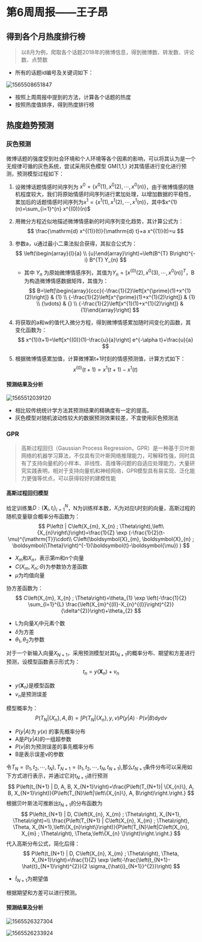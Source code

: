 # 第6周周报——王子昂 #

## 得到各个月热度排行榜 ##

> 以8月为例，爬取各个话题2018年的微博信息，得到微博数、转发数、评论数、点赞数

* 所有的话题id编号及关键词如下：

![1565508651847](周报-第6周-王子昂.assets/1565508651847.png)

* 按照上周周报中提到的方法，计算各个话题的热度
* 按照热度值排序，得到热度排行榜

## 热度趋势预测 ##

### 灰色预测 ###

微博话题的强度受到社会环境和个人环境等各个因素的影响，可以将其认为是一个无规律可循的灰色系统，尝试采用灰色模型 GM(1,1,) 对其情感进行变化进行预测，预测模型过程如下：

1. 设微博话题情感时间序列为 $x^{0}=\left\{x^{0}(1), x^{0}(2)\right.,\cdots, x^{0}(n) \}$，由于微博情感的随机程度较大，我们将原始情感时间序列进行累加处理，以增加数据的平稳性，累加后的话题情感时间序列为$x^{1}=\left\{x^{1}(1), x^{1}(2), \cdots, x^{1}(n)\right\}$，其中$x^{1}(n)=\sum_{i=1}^{n} x^{(0)}(n)$

2. 用微分方程近似地描述微博情感新的时间序列变化趋势，其计算公式为：
   $$
   \frac{\mathrm{d} x^{(1)}(t)}{\mathrm{d} t}+a x^{(1)}(t)=u
   $$

3. 参数a，u通过最小二乘法拟合获得，其拟合公式为：
   $$
   \left(\begin{array}{l}{a} \\ {u}\end{array}\right)=\left(B^{T} B\right)^{-i} B^{T} Y_{n}
   $$

   * 其中 $Y_n$ 为原始微博情感序列，其值为$Y_{n}=\left[x^{(0)}(2), x^{0}\right.(3), \cdots, x^{0}(n) ]^{T}$，B为构造微博情感数据矩阵，其值为：
     $$
     B=\left[\begin{array}{ccc}{-\frac{1}{2}\left[x^{\prime}(1)+x^{1}(2)\right]} & {1} \\ {-\frac{1}{2}\left[x^{\prime}(1)+x^{1}(2)\right]} & {1} \\ {\vdots} & {} \\ {-\frac{1}{2}\left[x^{1}(1)+x^{1}(2)\right]} & {1}\end{array}\right]
     $$

4. 将获取的a和w的值代入微分方程，得到微博情感累加随时间变化的函数，其变化函数为：
   $$
   x^{1}(t+1)=\left[x^{(0)}(1)-\frac{u}{a}\right] e^{-\alpha t}+\frac{u}{a}
   $$

5. 根据微博情感累加值，计算微博第t+1时刻的情感预测值，计算方式如下：
   $$
   x^{(0)}(t+1)=x^{1}(t+1)-x^{1}(t)
   $$

#### 预测结果及分析 ####

![1565512039120](周报-第6周-王子昂.assets/1565512039120.png)

* 相比较传统统计学方法其预测结果的精确度有一定的提高。
* 灰色模型对随机波动性较大的数据预测效果较差，不宜使用灰色预测法

### GPR ###

> 高斯过程回归（Gaussian Process Regression，GPR）是一种基于贝叶斯网络的机器学习算法，不仅具有贝叶斯网络推理能力，可解释性强，同时具有了支持向量机的小样本、非线性、高维等问题的自适应处理能力，大量研究实践表明，相对于支持向量机和神经网络，GPR模型具有易实现、泛化能力更强等优点，可以获得较好的建模性能

#### 高斯过程回归模型 ####

给定训练集$D :\left\{\boldsymbol{X}_{i}, t_{i}\right\}_{i=1}^{N}$，N为训练样本数，$X_i$为对应$t_i$时刻的向量，高斯过程的随机变量联合概率分布函数为：
$$
P\left(t | C\left(X_{m}, X_{n} ; \Theta\right),\left\{X_{n}\right\}\right)=\frac{1}{Z} \exp (-\frac{1}{2}(t-\mu)^{\mathrm{T}}\cdot\\ C\left(\boldsymbol{X}_{m}, \boldsymbol{X}_{n} ; \boldsymbol{\Theta}\right)^{-1}(\boldsymbol{t}-\boldsymbol{\mu}) )
$$

* $X_m$和$X_n$，表示第m和n个向量
* $C\left(X_{m}, X_{n} ; \Theta\right)$为参数协方差函数
* $\mu$为均值向量

协方差函数为：
$$
C\left(X_{m}, X_{n} ; \Theta\right)=\theta_{1} \exp \left(-\frac{1}{2} \sum_{l=1}^{L} \frac{\left(X_{m}^{(l)}-X_{n}^{(l)}\right)^{2}}{\delta^{2}}\right)+\theta_{2}
$$

* L为向量$X_i$中元素个数
* $\delta$为方差
* $\theta_1,\theta_2$为参数

对于一个新输入向量$X_{N+1}$，采用预测模型对其$t_{N+1}$的概率分布、期望和方差进行预测，设模型函数表示形式为：
$$
t_{n}=y\left(\boldsymbol{X}_{n}\right)+v_{n}
$$

* $y\left(\boldsymbol{X}_{n}\right)$是模型函数
* $v_n$是预测误差

模型概率为：
$$
P(T_{N}|\left\{X_{n}\}, A, B\right)=\int P\left(T_{N} |\left\{X_{n}\right\}, y, v\right) P(y | A)\cdot P(v | B) \mathrm{d} y \mathrm{d} v
$$

* $P(y|A)$为 $y(x)$ 的事先概率分布
* A是$P(y|A)$的一组超参数
* $P(v|B)$为预测误差的事先概率分布
* B是表示误差v的参数

令$T_{N}=\left(t_{1}, t_{2}, \cdots, t_{N}\right), T_{N+1}=\left(t_{1}, t_{2}, \cdots, t_{N}, t_{N+1}\right)$,那么$t_{N+1}$条件分布可以采用如下方式进行表示，并通过它对$t_{N+1}$进行预测
$$
P\left(t_{N+1} | D, A, B, X_{N+1}\right)=\frac{P\left(T_{N+1}| \{X_{n}\}, A, B, X_{N+1}\right)}{P\left(T_{N}\left|\left\{X_{n}\}, A, B\right)\right.\right.}
$$
根据贝叶斯法可推断出$t_{N+1}$的分布函数为
$$
P\left(t_{N+1} | D, C\left(X_{n}, X_{m} ; \Theta\right), X_{N+1}, \Theta\right)=\\
\frac{P\left(T_{N+1} | C\left(X_{n}, X_{m} ; \Theta\right), \Theta, X_{N+1},\left\{X_{n}\right\}\right)}{P\left(T_{N}\left|C\left(X_{n}, X_{m} ; \Theta\right), \Theta,\left\{X_{n} \}\right)\right.\right.}
$$
代入高斯分布公式，简化后得：
$$
P\left(t_{N+1} | D, C\left(X_{n}, X_{m} ; \Theta\right), \Theta, X_{N+1}\right)=\frac{1}{Z} \exp \left(-\frac{\left(t_{N+1}-\hat{t}_{N+1}\right)^{2}}{2 \sigma_{\hat{i}_{N+1}}^{2}}\right)
$$

* $\hat{t}_{N+1}$为期望值

根据期望和方差可以进行预测。

#### 预测结果及分析 ####

![1565526327304](周报-第6周-王子昂.assets/1565526327304.png)

![1565526233924](周报-第6周-王子昂.assets/1565526233924.png)